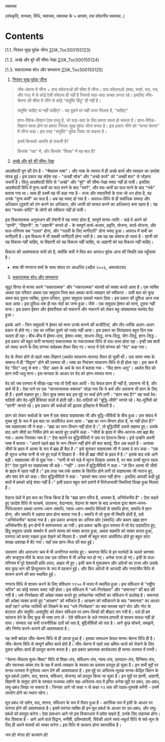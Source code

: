 व्यवस्था

(संस्कृति, सभ्यता, विधि, व्यवस्था, व्यवस्था के ५ आयाम, दस सोपानीय व्यवस्था..)

# Contents

[1.1. निरंतर सुख पूर्वक जीना [2](#_Toc500155123)](#_Toc500155123)

[1.2. अच्छे और बुरे की सीमा-रेखा [2](#_Toc500155124)](#_Toc500155124)

[1.3. सकारात्मक शोध और सम्भावना [2](#_Toc500155125)](#_Toc500155125)

1.  [<span id="_Toc500155123" class="anchor"></span>निरंतर सुख पूर्वक
    जीना](http://madhyasth-darshan.blogspot.in/2009/12/blog-post_7169.html)

> जीव-चेतना में जीना = पांच संवेदनाओं की सीमा में जीना। पांच संवेदनाओं (शब्द, स्पर्श,
> रूप, रस, और गंध) में से कोई ऐसी संवेदना ही नहीं है जिससे सदा-सदा अच्छा लगता रहे।
> इसलिए जीव-चेतना की सीमा में जीने से कोई "संतुष्टि बिंदु" ही नहीं है।  
>   
> संतुष्टि चाहिए या नहीं चाहिए? - यह पूछने पर यही उत्तर मिलता है, "चाहिए!"  
>   
> ज्ञान-विवेक-विज्ञानं ऐसा वस्तु है, जो सदा-सदा के लिए हमारा स्वत्व हो सकता है।
> ज्ञान-विवेक-विज्ञानं स्वत्व होने पर हमारा निरंतर सुख पूर्वक जीना बनता है। इस प्रकार
> जीने को "मानव चेतना" में जीना कहा। इस तरह "संतुष्टि" पूर्वक जिया जा सकता है।  
>   
> इसमें किसको आपत्ति हो सकती है?  
>   
> किसके "पक्ष" में, और किसके "विपक्ष" में यह बात है?

2.  [<span id="_Toc500155124" class="anchor"></span>अच्छे और बुरे की
    सीमा-रेखा](http://madhyasth-darshan.blogspot.in/2009/11/blog-post_659.html)

आदर्शवादी युग की देन है - "श्रेष्ठतम भाषा"। और भाषा के स्वरूप में ही अच्छे कार्य और
व्यवहार का उपदेश संपन्न हुई। इस प्रकार यह संदेश रहा - "अच्छी सोच" और "अच्छे कार्य"
को "अच्छी बात" से जोड़ना जरूरी है। किंतु आदर्शवादी विधि से "अच्छे" और "बुरे" की
सीमा-रेखा स्पष्ट नहीं हो पायी। इसलिए आदर्शवादी विधि में पुण्य-कर्मो का फल मरने के
बाद "स्वर्ग", और पाप-कर्मो का फल मरने के बाद "नर्क" बताया गया था। साथ ही उसमें
यह भी कहा गया है - राजा और व्यापारियों के पास जो धन होता है, वह उनके "पुण्य
कर्मो" का फल है। अब यह स्पष्ट हो गया है - अपराध-विधि से ही सर्वाधिक सम्पदा और
अधिकार (दूसरों को तंग करने का अधिकार, और धरती को घायल करने का अधिकार) बना
रहता है। यह बात "मध्यम-कोटि" के लोगों को स्वीकार नहीं हो पायी।  
  
इस विकल्पात्मक अनुसंधान की रोशनी में यह स्पष्ट होता है, सम्पूर्ण मानव-जाति - चाहे वे
अपने को "ज्ञानी", "विज्ञानी", या "अज्ञानी" मानते हों - के सम्पूर्ण कार्य-कलाप,
प्रवृत्ति, योजना, कार्य-योजना, और फल-परिणाम सब "ग़लत" होना, और "गलती के लिए
भागीदारी" होना स्पष्ट हुआ। अपराध में सभी का भागीदारी है। इस विकल्प में भी सबकी
भागीदारी होना भावी है। अब यह पक्ष समाप्त हो जाता है - ज्ञानी को यह विकल्प नहीं
चाहिए, या विज्ञानी को यह विकल्प नहीं चाहिए, या अज्ञानी को यह विकल्प नहीं
चाहिए।  
  
विकल्प की आवश्यकता सभी को है, क्योंकि सभी ने मिल कर अपराध पूर्वक आज की स्थिति तक
पहुँचाया है।  
  
- बाबा श्री नागराज शर्मा के साथ संवाद पर आधारित (अप्रैल २००६, अमरकंटक)

3.  [<span id="_Toc500155125" class="anchor"></span>सकारात्मक शोध और
    सम्भावना](http://madhyasth-darshan.blogspot.in/2009/11/blog-post_6417.html)

सुदूर विगत से मानव अपने "सकारात्मक" और "नकारात्मक" मंतव्यों को व्यक्त करते आया है। एक
व्यक्ति अथवा एक परिवार अथवा एक समुदाय जिस बात अथवा कार्य-व्यवहार को स्वीकारा -
उसी बात को कुछ समय बाद दूसरा व्यक्ति, दूसरा परिवार, दूसरा समुदाय उसको नकार
दिया। इस प्रकार की दुविधा आज तक चला आया। इस दुविधा-वश ही मत-भेदों का जन्म हुआ।
जैसे - एक समुदाय ईश्वर को माना, दूसरा नहीं माना। इस प्रकार ईश्वर और ईश्वरीयता को
सकारने और नकारने को लेकर बहु-संख्यात्मक मतभेद पैदा हुआ।  
  
इसके आगे - जिन समुदायों ने ईश्वर को माना उनके मानने की कसौटियां, और तौर-तरीके
अलग-अलग प्रकार से होते गए। एक का तरीका दूसरे को पसंद नहीं आया। इस प्रकार का
वितंडावाद बहुत दिन तक चलता ही रहा। बीच-बीच में ईश्वर-दास, ईश्वर-भक्त,
साधना-सिद्ध, मन्त्र-सिद्ध, योग-सिद्ध, ज्ञान-सिद्ध - इस प्रकार की बहुत सारी
मान्यताएं सकारात्मक या नकारात्मक विधि से वाद-ग्रस्त होता रहा। इन्ही सब बातों को
स्पष्ट करने के लिए वांग्मय सर्वप्रथम तैयार किए गए। भारत में ऐसे वांग्मय को "वेद" कहा
गया।  
  
वेद के तैयार होने से पहले भाषा-विज्ञानं (अर्थात व्याकरण-शास्त्र) तैयार हो चुकी थी। उस
समय भाषा के सम्बन्ध में ही "विद्वान" होने की परम्परा थी। भाषा का नियंत्रण
व्याकरण-विधि से ही होता रहा। इस क्रम में वेद "विद" धातु से बना। 'विद' अक्षर के अर्थ
के रूप में बताया गया - "विद ज्ञानः धातु"। अर्थात विद को ज्ञान रुपी धातु माना। इस
मान्यता के आधार पर वेद को ज्ञान-स्वरूप माना।  
  
वेद को जब परम्परा में सीखा-पढ़ा गया तो ऐसी बात आयी - वेद केवल ज्ञान ही नहीं है,
उपासना भी है, और कर्म भी है। ऐसा पाने पर एक "सान्त्वनात्मक वक्तव्य" जोड़ा गया कि ये
कर्म और उपासना भी ज्ञान के लिए ही हैं। इसमें सहमत हुए। फ़िर कुछ समय बाद इस मुद्दे पर
चर्चा होने लगी - "ज्ञान क्या है?" यह चर्चा वेद-पाठियों और वेद-मूर्ति हैसियत वालों में
होती रही। वेद-पाठियों को "बुद्धि-जीवी" मानते रहे। वेद-मूर्तियों को "ज्ञानी" मानते
रहे। इस प्रकार की चर्चाओं की झलक इतिहास में मिलती है।  
  
ज्ञान को लेकर चर्चाओं के क्रम में एक संवाद याज्ञवल्क्य जी और बुद्धि-जीवियों के बीच हुआ।
उस संवाद में मुख्य मुद्दे के रूप में इस बात पर अंतर्विरोध उभर आया - "ब्रह्म का भाग-विभाग
होता है, या नहीं होता है?" जब याज्ञवल्क्य जी ने कहा - "ब्रह्म का भाग-विभाग नहीं
होता है।", तो बुद्धिजीवी उससे सहमत हुए। उसके बाद आगे जीवों का निर्मित होने का बताते
हुए उन्होंने कहा - "जीवों के ह्रदय में जीव-कारन्य-वश ब्रह्म बैठ गया। आत्मा जिसका नाम
है।" ऐसा बताने पर बुद्धिजीवियों ने उस पर ऐतराज किया। इसे उन्होंने अपनी भाषा में
बताया - "आपने पहले ब्रह्म के भाग-विभाग नहीं होने की बात बताई, फ़िर अब कहते हैं -
असंख्य जीवों के ह्रदय में आत्मा के रूप में ब्रह्म ही बैठा है।" इसे सुनकर याज्ञवल्क्य जी ने
उपमा दे कर कहा - "एक ही सूरज अनेक पानी से भरे हुए घड़ों में दिखता है - वैसे ही ब्रह्म
जीवों के ह्रदय में है।" इसके बाद तर्क आगे बढ़ी। याज्ञवल्क्य जी से पूछा गया - "पानी से भरे
घड़े में सूरज दिखता अवश्य है, पर क्या उनमें सूरज रहता है?" ऐसा पूछने पर याज्ञवल्क्य जी
कहे - "नहीं"। उत्तर में बुद्धिजीवियों ने कहा - "तो फ़िर आत्मा भी जीवों के ह्रदय में रहता
नहीं है।" इस तरह जब तर्क आशय के विपरीत होने लगी तो याज्ञवल्क्य जी नाराज हुए, और
श्राप देने को कहा। फ़िर बुद्धिजीवियों ने कहा - "हमको श्राप-ग्रस्त नहीं होना - इसलिए
आपकी कही हुई बातों में हमको कोई शंका नहीं है।" इसी प्रकार बहुत सारे प्रसंगों में
विरोधाभासी स्थितियां लिखा हुआ मिलता है।  
  
वेदान्त ग्रंथों में इस बात का जिक्र किया है कि "ब्रह्म ज्ञान पवित्र है, अव्यक्त है,
अनिर्वचनीय है"। ऐसा कहते हुए उपदेश विधि से सत्कर्म, उपासना, वेदाभ्यास, वेदान्त के
श्रवण के बाद अभ्यास द्वारा श्रवण-मनन-निधिध्यासन अथवा धारणा-ध्यान-समाधि,
न्यास-ध्यान-समाधि विधियों से समाधि होना, समाधि में ज्ञान होना, और समाधि में अज्ञात
ज्ञात होना बताया गया है। समाधि में जो कुछ भी स्थिति होती है, उसे "अनिर्वचनीय"
बताया गया है। इस प्रकार अभ्यास का अन्तिम छोर (समाधि) और कथन (ब्रह्म ज्ञान
अनिर्वचनीय है) इन दोनों में सामंजस्यता आ गयी। इस प्रकार ऋषि-कुल परम्परा में जो वेद
उद्घाटित हुए, हिंदू समुदाय उसके समर्थन में अपने मंतव्य को व्यक्त करता हुआ, अथवा सहमति
को व्यक्त करता हुआ, परम्परा को बनाए रखता हुआ देखने को मिलता है। उसमें भी बहुत सारा
अंतर्विरोध होते हुए बहुत सारा शाखा-प्रशाखा में बँट गया। यहाँ तक ज्ञान-विधा की बात
हुई।  
  
उपासना और आराधना क्रम में भी अनगिनत मतभेद हुए। क्रमागत विधि से इन मतभेदों के चलते
चाणक्य और चन्द्रगुप्त मौर्य के काल तक एक परिवार में भी अनेक मत हो गए। अनेक राजा हो
गए। इसी के फल-परिणाम में पूरे देशवासी क्षति-ग्रस्त, आहत भी हुए। इसी क्रम में मुसलमान
और अंग्रेजों का राज्य और उसके बाद कुछ भाग की हिन्दुस्तान के रूप में पहचान हुई। और फ़िर
अंग्रेजों से आजादी और गणतंत्रीय विधि से शासन करने की बात स्थापित हुई।  
  
गणतंत्र विधि से शासन करने के लिए संविधान १९५० में भारत में स्थापित हुआ। इस संविधान से
"राष्ट्रीय चरित्र" का कोई स्वरूप स्पष्ट नहीं होता। इस संविधान में "धर्म-निरपेक्षता" और
"समानता" की बात की गयी है। धर्म-निरपेक्षता की अपेक्षा व्यक्त करते हुए अनेकानेक
जातियों का संविधान में उल्लेख है। समानता की अपेक्षा व्यक्त करते हुए "आरक्षण" को स्वीकार
है। आरक्षण को स्वीकारने के बाद "समानता" का आधार कहाँ रहा? अनेक जातियों को लिखने के
बाद "धर्म-निरपेक्षता" का क्या मतलब रहा? वोट और नोट के बंटवारा और संतुष्टि-असंतुष्टि
को लेकर संविधान पर प्रश्न-चिन्हों की बौछार लग गयी है। भले ही हम सांत्वना देने के लिए
कुछ भी भाषा लगा लें - ऐसे संविधान के तले गणतंत्र प्रणाली से शासन सफल नहीं हो पाया।
संभवतः यह सभी राजनीतिक दलों को पता है, बुद्दिजीवियों को पता है। आगे कुछ सोचने,
समझने, और निर्णय करने-कराने की आवश्यकता है।  
  
यह सभी बवंडर जीव-चेतना विधि से ही उपजा हुआ है। इसका समाधान केवल मानव-चेतना विधि
ही है। जीव-चेतना विधि से सम्पूर्ण भ्रमित कार्य होते हैं। जीव-चेतना में रहते तक
भ्रमित-कार्य को रोकने के लिए दूसरा भ्रमित-कार्य ही प्रस्तुत करना बनता है। इस प्रकार
भ्रमात्मक कार्यकलाप ही मानव-परम्परा में पनपी।  
  
"चेतना-विकास मूल्य-शिक्षा" विधि से शिक्षा-तंत्र, संविधान-तंत्र, न्याय-तंत्र,
उत्पादन-तंत्र, विनिमय-तंत्र, और स्वास्थ्य-संयम तंत्र के पक्ष में कार्य-व्यवहार के स्वरूप का
प्रस्ताव प्रस्तुत हो चुका है। इन सभी मुद्दों पर मानव-परम्परा में पूर्णतया ध्यान देने की
आवश्यकता है। इस मुद्दे पर अस्तित्व-मूलक मानव-केंद्रित चिंतन के मूल प्रबंधों (दर्शन, वाद,
शास्त्र, संविधान, योजना) को प्रस्तुत किया जा चुका है। इन मुद्दों पर ज्ञानी, अज्ञानी,
विज्ञानी के संतुष्ट होने के पश्चात मध्यस्थ-दर्शन सह-अस्तित्व-वाद में इंगित अनेक मुद्दों पर
प्रबंध, उप-प्रबंध, लघु-प्रबंध लिखा जा सकता है। जिनका आगे जो कक्षा १ से कक्षा १२ तक
की पाठ्य-पुस्तकें बनेंगी - उनमें उपयोग होने का स्थान रहेगा।  
  
मूल प्रबंध जो दर्शन, वाद, शास्त्र, संविधान के रूप में तैयार हुआ है - आरंभिक रूप में इसी के
आधार पर पारंगत होने की आवश्यकता है। इसमें पारंगत व्यक्ति ही इन मूल प्रबंधों के आधार पर
उप-प्रबंध, और लघु-प्रबंधों को प्रस्तुत करेगा। ऐसा प्रावधान आगे जो इस विचारधारा में
प्रवेश चाहते हैं, उनके लिए सहायक होगा। मेरा विश्वास है - आगे आने वाले विद्वान, मनीषी,
प्रतिभाशाली, विवेकी अपने स्वयं-स्फूर्त विधि से सर्व-शुभ के लिए ही अपने मंतव्यों को व्यक्त
करेगा। इस विधि से उपकार होना स्वाभाविक है।  
  
जय हो! मंगल हो! कल्याण हो!
